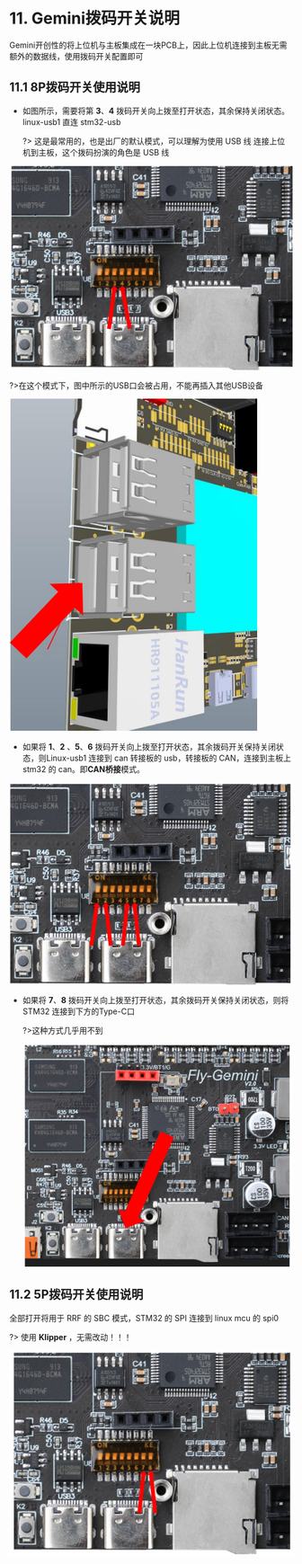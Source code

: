 # 11. Gemini拨码开关说明

Gemini开创性的将上位机与主板集成在一块PCB上，因此上位机连接到主板无需额外的数据线，使用拨码开关配置即可

## 11.1 8P拨码开关使用说明

* 如图所示，需要将第 **3**、**4**  拨码开关向上拨至打开状态，其余保持关闭状态。linux-usb1 直连 stm32-usb 

  ?> 这是最常用的，也是出厂的默认模式，可以理解为使用 USB 线 连接上位机到主板，这个拨码扮演的角色是 USB 线 

![dip1](../../images/boards/fly_gemini_v2/dip1.png)

?>在这个模式下，图中所示的USB口会被占用，不能再插入其他USB设备

![dip2](../../images/boards/fly_gemini_v3/dip2.png)

* 如果将 **1**、**2** 、**5**、**6**  拨码开关向上拨至打开状态，其余拨码开关保持关闭状态，则Linux-usb1 连接到 can 转接板的 usb，转接板的 CAN，连接到主板上 stm32 的 can。即**CAN桥接**模式。

![dip3](../../images/boards/fly_gemini_v2/dip3.png)

* 如果将 **7**、**8**  拨码开关向上拨至打开状态，其余拨码开关保持关闭状态，则将STM32 连接到下方的Type-C口

  ?>这种方式几乎用不到

  ![dip2](../../images/boards/fly_gemini_v2/dip2.png)

## 11.2 5P拨码开关使用说明

全部打开将用于 RRF 的 SBC 模式，STM32 的 SPI 连接到 linux mcu 的 spi0

?> 使用 **Klipper** ，无需改动！！！

![dip4](../../images/boards/fly_gemini_v2/dip4.png)
